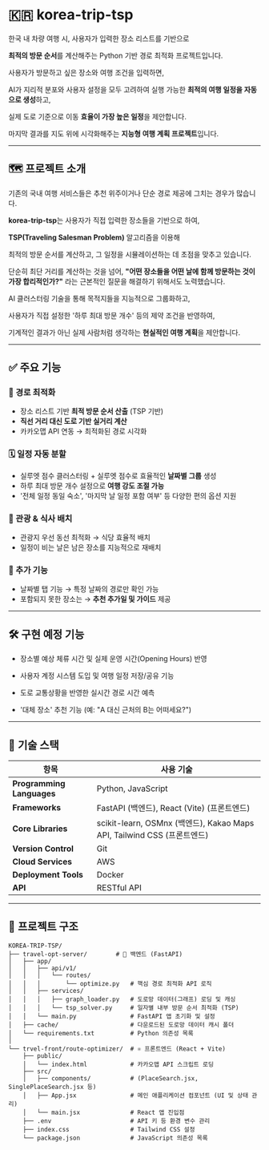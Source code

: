 # 🇰🇷 korea-trip-tsp

한국 내 차량 여행 시, 사용자가 입력한 장소 리스트를 기반으로  

**최적의 방문 순서**를 계산해주는 Python 기반 경로 최적화 프로젝트입니다.  

사용자가 방문하고 싶은 장소와 여행 조건을 입력하면, 

AI가 지리적 분포와 사용자 설정을 모두 고려하여 실행 가능한 **최적의 여행 일정을 자동으로 생성**하고,

실제 도로 기준으로 이동 **효율이 가장 높은 일정**을 제안합니다.

마지막 결과를 지도 위에 시각화해주는 **지능형 여행 계획 프로젝트**입니다.




---

## 🗺️ 프로젝트 소개

기존의 국내 여행 서비스들은 추천 위주이거나 단순 경로 제공에 그치는 경우가 많습니다.  

**korea-trip-tsp**는 사용자가 직접 입력한 장소들을 기반으로 하여,  

**TSP(Traveling Salesman Problem)** 알고리즘을 이용해  

최적의 방문 순서를 계산하고, 그 일정을 시뮬레이션하는 데 초점을 맞추고 있습니다.

단순히 최단 거리를 계산하는 것을 넘어, **"어떤 장소들을 어떤 날에 함께 방문하는 것이 가장 합리적인가?"** 라는 근본적인 질문을 해결하기 위해서도 노력했습니다.

AI 클러스터링 기술을 통해 목적지들을 지능적으로 그룹화하고, 

사용자가 직접 설정한 '하루 최대 방문 개수' 등의 제약 조건을 반영하여,

기계적인 결과가 아닌 실제 사람처럼 생각하는 **현실적인 여행 계획**을 제안합니다.

---

## ✅ 주요 기능
### 📍 경로 최적화
- 장소 리스트 기반 **최적 방문 순서 산출** (TSP 기반)
- **직선 거리 대신 도로 기반 실거리 계산**
- 카카오맵 API 연동 → 최적화된 경로 시각화
### 🗓️ 일정 자동 분할
- 실루엣 점수 클러스터링 + 실루엣 점수로 효율적인 **날짜별 그룹** 생성
- 하루 최대 방문 개수 설정으로 **여행 강도 조절 가능**
- '전체 일정 동일 숙소', '마지막 날 일정 포함 여부' 등 다양한 편의 옵션 지원
### 🍴 관광 & 식사 배치
- 관광지 우선 동선 최적화 → 식당 효율적 배치
- 일정이 비는 날은 남은 장소를 지능적으로 재배치
### 🔎 추가 기능
- 날짜별 탭 기능 → 특정 날짜의 경로만 확인 가능
- 포함되지 못한 장소는 → **추천 추가일 및 가이드** 제공


---

## 🛠️ 구현 예정 기능

- 장소별 예상 체류 시간 및 실제 운영 시간(Opening Hours) 반영

- 사용자 계정 시스템 도입 및 여행 일정 저장/공유 기능

- 도로 교통상황을 반영한 실시간 경로 시간 예측

- '대체 장소' 추천 기능 (예: "A 대신 근처의 B는 어떠세요?")

---

## 🧰 기술 스택

| 항목               | 사용 기술                              |
|--------------------|----------------------------------------|
| **Programming Languages** | Python, JavaScript               |
| **Frameworks**     | FastAPI (백엔드), React (Vite) (프론트엔드) |
| **Core Libraries**      | scikit-learn, OSMnx (백엔드), Kakao Maps API, Tailwind CSS (프론트엔드)|
| **Version Control**| Git                                    |
| **Cloud Services** | AWS                                    |
| **Deployment Tools**| Docker                                |
| **API**            | RESTful API                           |

---

## 📂 프로젝트 구조
```
KOREA-TRIP-TSP/
├── travel-opt-server/        # 🐍 백엔드 (FastAPI)
│   ├── app/
│   │   ├── api/v1/
│   │   │   └── routes/
│   │   │       └── optimize.py   # 핵심 경로 최적화 API 로직
│   │   ├── services/
│   │   │   ├── graph_loader.py   # 도로망 데이터(그래프) 로딩 및 캐싱
│   │   │   └── tsp_solver.py     # 일자별 내부 방문 순서 최적화 (TSP)
│   │   └── main.py               # FastAPI 앱 초기화 및 설정
│   ├── cache/                    # 다운로드된 도로망 데이터 캐시 폴더
│   └── requirements.txt          # Python 의존성 목록
│
└── trvel-front/route-optimizer/  # ⚛️ 프론트엔드 (React + Vite)
    ├── public/
    │   └── index.html            # 카카오맵 API 스크립트 로딩
    ├── src/
    │   ├── components/           # (PlaceSearch.jsx, SinglePlaceSearch.jsx 등)
    │   ├── App.jsx               # 메인 애플리케이션 컴포넌트 (UI 및 상태 관리)
    │   └── main.jsx              # React 앱 진입점
    ├── .env                      # API 키 등 환경 변수 관리
    ├── index.css                 # Tailwind CSS 설정
    └── package.json              # JavaScript 의존성 목록


```

